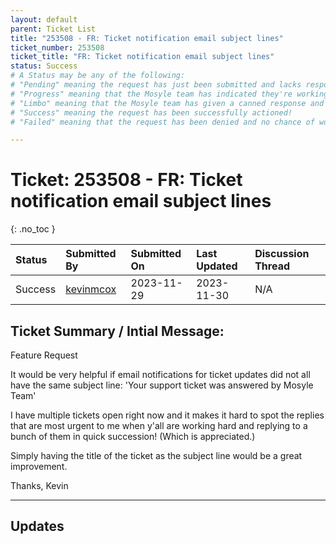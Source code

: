 ```yaml
---
layout: default
parent: Ticket List
title: "253508 - FR: Ticket notification email subject lines"
ticket_number: 253508
ticket_title: "FR: Ticket notification email subject lines"
status: Success
# A Status may be any of the following:
# "Pending" meaning the request has just been submitted and lacks response.
# "Progress" meaning that the Mosyle team has indicated they're working on it.
# "Limbo" meaning that the Mosyle team has given a canned response and the request has been closed without much of a followup.
# "Success" meaning the request has been successfully actioned!
# "Failed" meaning that the request has been denied and no chance of working on it 😔

---
```


# Ticket: 253508 - FR: Ticket notification email subject lines
{: .no_toc }
  
| Status | Submitted By | Submitted On | Last Updated | Discussion Thread |
|:---|:---|:---|:---|:---|
| Success | [kevinmcox](https://github.com/kevinmcox) | 2023-11-29 | 2023-11-30 | N/A |

## Ticket Summary / Intial Message:

Feature Request

It would be very helpful if email notifications for ticket updates did not all have the same subject line: 'Your support ticket was answered by Mosyle Team'

I have multiple tickets open right now and it makes it hard to spot the replies that are most urgent to me when y'all are working hard and replying to a bunch of them in quick succession! (Which is appreciated.)

Simply having the title of the ticket as the subject line would be a great improvement.

Thanks,
Kevin

---

## Updates

<!-- 
Please do descending order for recency, oldest -> most recent
Replace line breaks with <br><br> tags

Quick template:

### Date YYYY-MM-DD

|From: | Mosyle Support |
|:---|:---|
|| *Paragraph 1<br><br>Paragraph 2<br><br>Paragraph 3<br><br>.* |

-->
